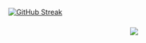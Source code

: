 [![GitHub Streak](https://streak-stats.demolab.com?user=IB-12&theme=prussian)](https://git.io/streak-stats)

###

<div align="center">
  <img src="https://profile-counter.glitch.me/IB-12/count.svg?"  />
</div>

###
